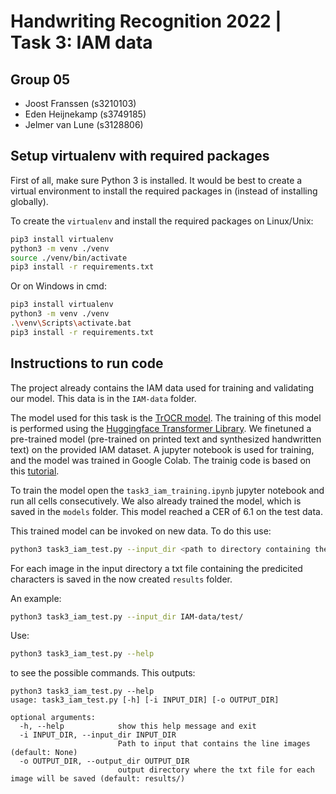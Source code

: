# Handwriting Recognition 2022 | Task 3: IAM data

## Group 05
- Joost Franssen (s3210103)
- Eden Heijnekamp (s3749185)
- Jelmer van Lune (s3128806)

## Setup virtualenv with required packages

First of all, make sure Python 3 is installed. It would be best to create a virtual environment to install the required packages in (instead of installing globally). 

To create the `virtualenv` and install the required packages on Linux/Unix:

```bash
pip3 install virtualenv
python3 -m venv ./venv
source ./venv/bin/activate
pip3 install -r requirements.txt
```

Or on Windows in cmd:

```bash
pip3 install virtualenv
python3 -m venv ./venv
.\venv\Scripts\activate.bat
pip3 install -r requirements.txt
```

## Instructions to run code

The project already contains the IAM data used for training and validating our model. This data is in the  `IAM-data` folder.

The model used for this task is the [TrOCR model](https://arxiv.org/abs/2109.10282). The training of this model is performed using the [Huggingface Transformer Library](https://huggingface.co/docs/transformers/model_doc/trocr). We finetuned a pre-trained model (pre-trained on printed text and synthesized handwritten text) on the provided IAM dataset.
A jupyter notebook is used for training, and the model was trained in Google Colab. The trainig code is based on this [tutorial](https://github.com/NielsRogge/Transformers-Tutorials/tree/master/TrOCR).

To train the model open the `task3_iam_training.ipynb` jupyter notebook and run all cells consecutively. We also already trained the model, which is saved in the `models` folder. This model reached a CER of 6.1 on the test data.

This trained model can be invoked on new data. To do this use:

```bash
python3 task3_iam_test.py --input_dir <path to directory containing the images> 
```

For each image in the input directory a txt file containing the predicited characters is saved in the now created `results` folder.

An example: 

```bash
python3 task3_iam_test.py --input_dir IAM-data/test/ 
```

Use:

```bash
python3 task3_iam_test.py --help
```

to see the possible commands. This outputs:

```
python3 task3_iam_test.py --help
usage: task3_iam_test.py [-h] [-i INPUT_DIR] [-o OUTPUT_DIR]

optional arguments:
  -h, --help            show this help message and exit
  -i INPUT_DIR, --input_dir INPUT_DIR
                        Path to input that contains the line images (default: None)
  -o OUTPUT_DIR, --output_dir OUTPUT_DIR
                        output directory where the txt file for each image will be saved (default: results/)
```
